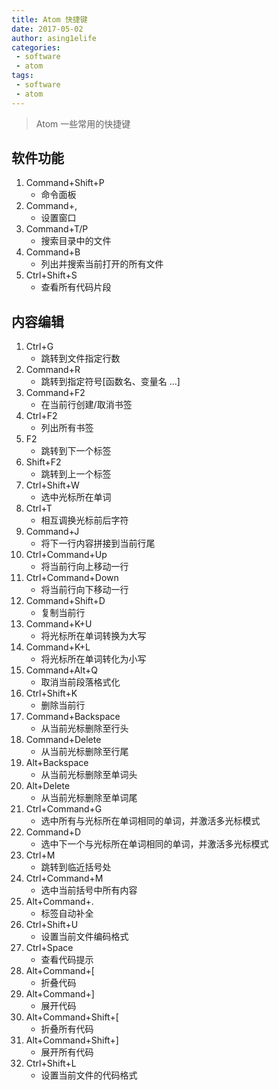 ```yaml
---
title: Atom 快捷键
date: 2017-05-02
author: asing1elife
categories:
 - software
 - atom
tags:
 - software
 - atom
---
```

> Atom 一些常用的快捷键  

## 软件功能
1. Command+Shift+P
	* 命令面板
2. Command+,
	* 设置窗口
3. Command+T/P
	* 搜索目录中的文件
4. Command+B
	* 列出并搜索当前打开的所有文件
5. Ctrl+Shift+S
	* 查看所有代码片段

## 内容编辑
1. Ctrl+G
	* 跳转到文件指定行数
2. Command+R
	* 跳转到指定符号[函数名、变量名 …]
3. Command+F2
	* 在当前行创建/取消书签
4. Ctrl+F2
	* 列出所有书签
5. F2
	* 跳转到下一个标签
6. Shift+F2
	* 跳转到上一个标签
7. Ctrl+Shift+W
	* 选中光标所在单词
8. Ctrl+T
	* 相互调换光标前后字符
9. Command+J
	* 将下一行内容拼接到当前行尾
10. Ctrl+Command+Up
	* 将当前行向上移动一行
11. Ctrl+Command+Down
	* 将当前行向下移动一行
12. Command+Shift+D
	* 复制当前行
13. Command+K+U
	* 将光标所在单词转换为大写
14. Command+K+L
	* 将光标所在单词转化为小写
15. Command+Alt+Q
	* 取消当前段落格式化
16. Ctrl+Shift+K
	* 删除当前行
17. Command+Backspace
	* 从当前光标删除至行头
18. Command+Delete
	* 从当前光标删除至行尾
19. Alt+Backspace
	* 从当前光标删除至单词头
20. Alt+Delete
	* 从当前光标删除至单词尾
21. Ctrl+Command+G
	* 选中所有与光标所在单词相同的单词，并激活多光标模式
22. Command+D
	* 选中下一个与光标所在单词相同的单词，并激活多光标模式
23. Ctrl+M
	* 跳转到临近括号处
24. Ctrl+Command+M
	* 选中当前括号中所有内容
25. Alt+Command+.
	* 标签自动补全
26. Ctrl+Shift+U
	* 设置当前文件编码格式
27. Ctrl+Space
	* 查看代码提示
28. Alt+Command+[
	* 折叠代码
29. Alt+Command+]
	* 展开代码
30. Alt+Command+Shift+[
	* 折叠所有代码
31. Alt+Command+Shift+]
	* 展开所有代码
32. Ctrl+Shift+L
	* 设置当前文件的代码格式